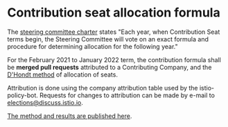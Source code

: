 # Contribution seat allocation formula

The [steering committee charter](CHARTER.md) states "Each year, when
Contribution Seat terms begin, the Steering Committee will vote on an exact
formula and procedure for determining allocation for the following year."

For the February 2021 to January 2022 term, the contribution formula shall be
**merged pull requests** attributed to a Contributing Company,
and the [D'Hondt method](https://en.wikipedia.org/wiki/D%27Hondt_method) of
allocation of seats.

Attribution is done using the company attribution table used by the
istio-policy-bot. Requests for changes to attribution can be made by e-mail
to elections@discuss.istio.io.

[The method and results are published here](https://docs.google.com/spreadsheets/d/1Dt-h9s8G7Wyt4r16ZVqcmdWXDuCaPC0kPS21BuAfCL8/edit#gid=0).
